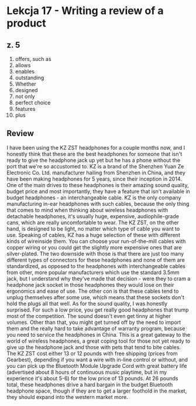 # Lekcja 17 - Writing a review of a product

## z. 5

1. offers, such as
2. allows
3. enables
4. outstanding
5. Whether
6. designed
7. not only
8. perfect choice
9. features
10. plus

## Review

I have been using the KZ ZST headphones for a couple months now, and I honestly think that these are the best headphones for someone that isn't ready to give the headphone jack up yet but he has a phone without the port that we're so accustomed to.
KZ is a brand of the Shenzhen Yuan Ze Electronic Co. Ltd. manufacturer hailing from Shenzhen in China, and they have been making headphones for 5 years, since their inception in 2014. One of the main drives to these headphones is their amazing sound quality, budget price and most importantly, they have a feature that isn't available in budget headphones - an interchangeable cable.
KZ is the only company manufacturing in-ear headphones with such cables, because the only thing that comes to mind when thinking about wireless headphones with detachable headphones, it's usually huge, expensive, audiophile-grade cans, which are really uncomfortable to wear. The KZ ZST, on the other hand, is designed to be light, no matter which type of cable you want to use. Speaking of cables, KZ has a huge selection of these with different kinds of wireinside them. You can choose your run-of-the-mill cables with copper wiring or you could get the slightly more expensive ones that are silver-plated.
The two downside with those is that there are just too many different types of connectors for these headphones and none of them are standardized, as opposed to the headphones with interchangeable cables from other, more popular manufacturers which use the standard 3.5mm jack, but I understand why they've made that decision - were they to cram a headphone jack socket in those headphones they would lose on their ergonomics and ease of use. The other con is that these cables tend to unplug themselves after some use, which means that these sockets don't hold the plugs all that well.
As for the sound quality, I was honestly surprised. For such a low price, you get really good headphones that trump most of the competition. The sound doesn't even get tinny at higher volumes. Other than that, you might get turned off by the need to import them and the really hard to take advantage of warranty program, because you need to service the headphones in China.
This is a great gateway to the world of wireless headphones, a great coping tool for those not yet ready to give up the headphone jack and those with pets that tend to bite cables. The KZ ZST cost either 13 or 12 pounds with free shipping (prices from Gearbest), depending if you want a wire with in-line control or without, and you can pick up the Bluetooth Module Upgrade Cord with great battery life (advertised about 8 hours of continuous music playtime, but in my experience it's about 5-6) for the low price of 13 pounds. At 26 pounds total, these headphones drive a hard bargain in the budget Bluetooth headphone space, though if they are to get a larger foothold in the market, they should expand into the western market more.
